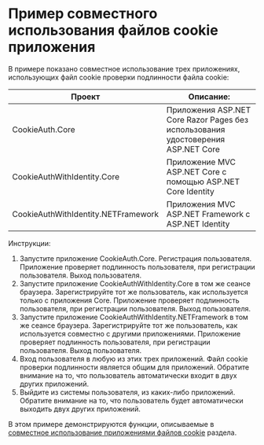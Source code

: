 # <a name="cookie-sharing-sample-app"></a>Пример совместного использования файлов cookie приложения

В примере показано совместное использование трех приложениях, использующих файл cookie проверки подлинности файла cookie:

| Проект                             | Описание: |
| ----------------------------------- | ----------- |
| CookieAuth.Core                     | Приложения ASP.NET Core Razor Pages без использования удостоверения ASP.NET Core |
| CookieAuthWithIdentity.Core         | Приложение MVC ASP.NET Core с помощью ASP.NET Core Identity |
| CookieAuthWithIdentity.NETFramework | Приложения MVC ASP.NET Framework с ASP.NET Identity |

Инструкции:

1. Запустите приложение CookieAuth.Core. Регистрация пользователя. Приложение проверяет подлинность пользователя, при регистрации пользователя. Выход пользователя.
1. Запустите приложение CookieAuthWithIdentity.Core в том же сеансе браузера. Зарегистрируйте тот же пользователь, как используется только с приложения Core. Приложение проверяет подлинность пользователя, при регистрации пользователя. Выход пользователя.
1. Запустите приложение CookieAuthWithIdentity.NETFramework в том же сеансе браузера. Зарегистрируйте тот же пользователь, как используется совместно с другими приложениями. Приложение проверяет подлинность пользователя, при регистрации пользователя. Выход пользователя.
1. Вход пользователя в любую из этих трех приложений. Файл cookie проверки подлинности является общим для приложений. Обратите внимание на то, что пользователь автоматически входит в двух других приложений.
1. Выйдите из системы пользователя, из каких-либо приложений. Обратите внимание на то, что пользователь будет автоматически выходить двух других приложений.

В этом примере демонстрируются функции, описываемые в [совместное использование приложениями файлов cookie](https://docs.microsoft.com/aspnet/core/security/cookie-sharing) раздела.

